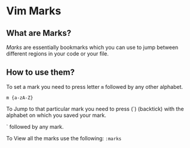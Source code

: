 # Vim Marks 

## What are Marks?

*Marks* are essentially bookmarks which you can use to jump between
different regions in your code or your file. 

## How to use them?

To set a mark you need to press letter `m` followed by any other
alphabet. 

`m {a-zA-Z}`

To Jump to that particular mark you need to press (\`) (backtick) with
the alphabet on which you saved your mark. 

\` followed by any mark.

To View all the marks use the following:
`:marks`


